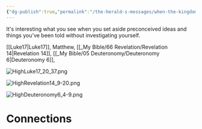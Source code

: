 ```yaml
---
{"dg-publish":true,"permalink":"/the-herald-s-messages/when-the-kingdom-of-god-comes/","tags":["#Luke17","#Revelation14","#Deuteronomy16","#TheHeraldsMessages"]}
---
```


It's interesting what you see when you set aside preconceived ideas and things you've been told without investigating yourself.

[[Luke17\|Luke17]], Matthew, [[_My Bible/66 Revelation/Revelation 14\|Revelation 14]], [[_My Bible/05 Deuteronomy/Deuteronomy 6\|Deuteronomy 6]],

![HighLuke17_20_37.png](/img/user/Assets/attachments/HighLuke17_20_37.png)

![HighRevelation14_9-20.png](/img/user/Assets/attachments/HighRevelation14_9-20.png)

![HighDeuteronomy6_4-9.png](/img/user/Assets/attachments/HighDeuteronomy6_4-9.png)

# Connections

